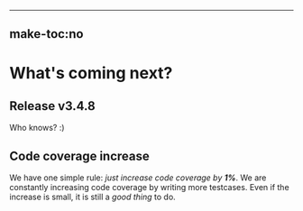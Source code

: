 -----
make-toc:no
-----
# What's coming next?

## Release v3.4.8

Who knows? :)


## Code coverage increase

We have one simple rule: _just increase code coverage by **1%**_. We are constantly increasing code coverage by writing more testcases. Even if the increase is small, it is still a _good thing_ to do.